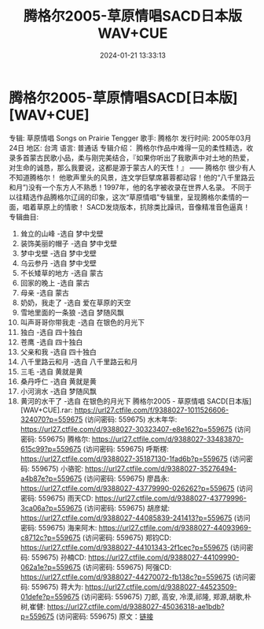 ﻿---
title: 腾格尔2005-草原情唱SACD日本版WAV+CUE
date: 2024-01-21 13:33:13
categories: WAV车载音乐、镜像
tags: 华语中文
---
# 腾格尔2005-草原情唱SACD[日本版][WAV+CUE]

专辑: 草原情唱 Songs on Prairie Tengger
歌手: 腾格尔
发行时间: 2005年03月24日
地区: 台湾
语言: 普通话
专辑介绍：
腾格尔作品中难得一见的柔性精选，收录多首蒙古民歌小品，柔与刚完美结合，『如果你听出了我歌声中对土地的热爱，对生命的诚恳，那么我要说，这都是源于蒙古人的天性！』
—— 腾格尔 很少有人不知道腾格尔！
他歌声里头的风景，连文学巨擘席慕蓉都动容！他的“八千里路云和月”)没有一个东方人不熟悉！1997年，他的名字被收录在世界人名录。
不同于以往精选作品腾格尔辽阔的印象，这次“草原情唱”专辑里，呈现腾格尔柔情的一面，唱着草原上的情歌！
SACD发烧版本，抗除类比躁讯，音像精准音色逼真！
专辑曲目:
01. 耸立的山峰 -选自 梦中戈壁
02. 装饰美丽的帽子 -选自 梦中戈壁
03. 梦中戈壁 -选自 梦中戈壁
04. 乌云参丹 -选自 梦中戈壁
05. 不长矮草的地方 -选自 蒙古
06. 回家的晚上 -选自 蒙古
07. 母亲 -选自 蒙古
08. 奶奶，我走了 -选自 爱在草原的天空
09. 雪地里面的一条狼 -选自 梦随风飘
10. 叫声哥哥你带我走 -选自 在银色的月光下
11. 独白 -选自 四十独白
12. 苍鹰 -选自 四十独白
13. 父亲和我 -选自 四十独白
14. 八千里路云和月 -选自 八千里路云和月
15. 三毛 -选自 黄就是黄
16. 桑丹呼仁 -选自 黄就是黄
17. 小河淌水 -选自 梦随风飘
18. 黄河的水干了 -选自 在银色的月光下
腾格尔2005 - 草原情唱 SACD[日本版][WAV+CUE].rar: https://url27.ctfile.com/f/9388027-1011526606-324070?p=559675
(访问密码: 559675)
水木年华: https://url27.ctfile.com/d/9388027-30323407-e8e162?p=559675
(访问密码: 559675)
腾格尔: https://url27.ctfile.com/d/9388027-33483870-615c99?p=559675
(访问密码: 559675)
呼斯楞: https://url27.ctfile.com/d/9388027-35187130-1fad6b?p=559675
(访问密码: 559675)
小骆驼: https://url27.ctfile.com/d/9388027-35276494-a4b87e?p=559675
(访问密码: 559675)
廖昌永: https://url27.ctfile.com/d/9388027-43779990-026262?p=559675
(访问密码: 559675)
雨天CD: https://url27.ctfile.com/d/9388027-43779996-3ca06a?p=559675
(访问密码: 559675)
胡彦斌: https://url27.ctfile.com/d/9388027-44085839-241413?p=559675
(访问密码: 559675)
海来阿木: https://url27.ctfile.com/d/9388027-44093969-c8712c?p=559675
(访问密码: 559675)
郑钧CD: https://url27.ctfile.com/d/9388027-44101343-2f1cec?p=559675
(访问密码: 559675)
孙楠CD: https://url27.ctfile.com/d/9388027-44109990-062a1e?p=559675
(访问密码: 559675)
阿强CD: https://url27.ctfile.com/d/9388027-44270072-fb138c?p=559675
(访问密码: 559675)
蒋大为: https://url27.ctfile.com/d/9388027-44523509-01defe?p=559675
(访问密码: 559675)
刀郎, 高安, 冷漠,祁隆, 郑源,胡歌,朴树,崔健: https://url27.ctfile.com/d/9388027-45036318-ae1bdb?p=559675
(访问密码: 559675)
原文：[链接](https://blog.sina.com.cn/s/blog_1647c7e7601031499.html)